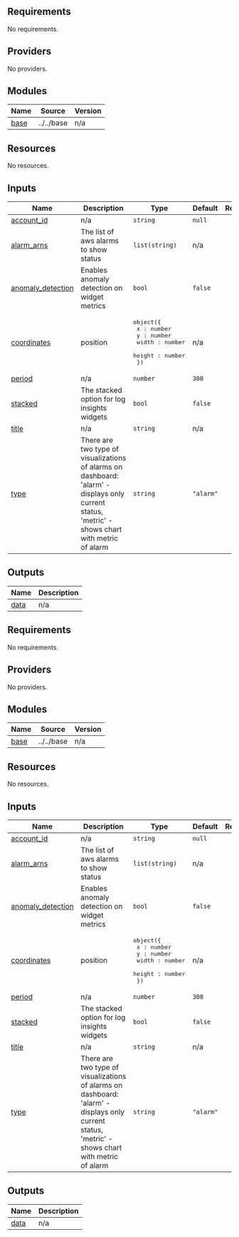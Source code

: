<!-- BEGIN_TF_DOCS -->
## Requirements

No requirements.

## Providers

No providers.

## Modules

| Name | Source | Version |
|------|--------|---------|
| <a name="module_base"></a> [base](#module\_base) | ../../base | n/a |

## Resources

No resources.

## Inputs

| Name | Description | Type | Default | Required |
|------|-------------|------|---------|:--------:|
| <a name="input_account_id"></a> [account\_id](#input\_account\_id) | n/a | `string` | `null` | no |
| <a name="input_alarm_arns"></a> [alarm\_arns](#input\_alarm\_arns) | The list of aws alarms to show status | `list(string)` | n/a | yes |
| <a name="input_anomaly_detection"></a> [anomaly\_detection](#input\_anomaly\_detection) | Enables anomaly detection on widget metrics | `bool` | `false` | no |
| <a name="input_coordinates"></a> [coordinates](#input\_coordinates) | position | <pre>object({<br>    x : number<br>    y : number<br>    width : number<br>    height : number<br>  })</pre> | n/a | yes |
| <a name="input_period"></a> [period](#input\_period) | n/a | `number` | `300` | no |
| <a name="input_stacked"></a> [stacked](#input\_stacked) | The stacked option for log insights widgets | `bool` | `false` | no |
| <a name="input_title"></a> [title](#input\_title) | n/a | `string` | n/a | yes |
| <a name="input_type"></a> [type](#input\_type) | There are two type of visualizations of alarms on dashboard: 'alarm' - displays only current status, 'metric' - shows chart with metric of alarm | `string` | `"alarm"` | no |

## Outputs

| Name | Description |
|------|-------------|
| <a name="output_data"></a> [data](#output\_data) | n/a |
<!-- END_TF_DOCS -->
<!-- BEGINNING OF PRE-COMMIT-TERRAFORM DOCS HOOK -->
## Requirements

No requirements.

## Providers

No providers.

## Modules

| Name | Source | Version |
|------|--------|---------|
| <a name="module_base"></a> [base](#module\_base) | ../../base | n/a |

## Resources

No resources.

## Inputs

| Name | Description | Type | Default | Required |
|------|-------------|------|---------|:--------:|
| <a name="input_account_id"></a> [account\_id](#input\_account\_id) | n/a | `string` | `null` | no |
| <a name="input_alarm_arns"></a> [alarm\_arns](#input\_alarm\_arns) | The list of aws alarms to show status | `list(string)` | n/a | yes |
| <a name="input_anomaly_detection"></a> [anomaly\_detection](#input\_anomaly\_detection) | Enables anomaly detection on widget metrics | `bool` | `false` | no |
| <a name="input_coordinates"></a> [coordinates](#input\_coordinates) | position | <pre>object({<br>    x : number<br>    y : number<br>    width : number<br>    height : number<br>  })</pre> | n/a | yes |
| <a name="input_period"></a> [period](#input\_period) | n/a | `number` | `300` | no |
| <a name="input_stacked"></a> [stacked](#input\_stacked) | The stacked option for log insights widgets | `bool` | `false` | no |
| <a name="input_title"></a> [title](#input\_title) | n/a | `string` | n/a | yes |
| <a name="input_type"></a> [type](#input\_type) | There are two type of visualizations of alarms on dashboard: 'alarm' - displays only current status, 'metric' - shows chart with metric of alarm | `string` | `"alarm"` | no |

## Outputs

| Name | Description |
|------|-------------|
| <a name="output_data"></a> [data](#output\_data) | n/a |
<!-- END OF PRE-COMMIT-TERRAFORM DOCS HOOK -->
